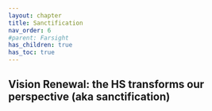 ```yaml
---
layout: chapter
title: Sanctification 
nav_order: 6
#parent: Farsight
has_children: true
has_toc: true
---
```


## Vision Renewal: the HS transforms our perspective (aka sanctification)

